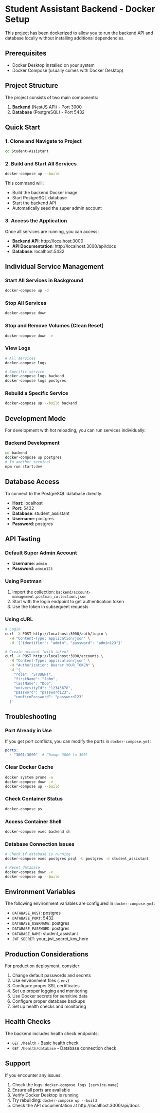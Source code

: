 # Student Assistant Backend - Docker Setup

This project has been dockerized to allow you to run the backend API and database locally without installing additional dependencies.

## Prerequisites

- Docker Desktop installed on your system
- Docker Compose (usually comes with Docker Desktop)

## Project Structure

The project consists of two main components:

1. **Backend** (NestJS API) - Port 3000
2. **Database** (PostgreSQL) - Port 5432

## Quick Start

### 1. Clone and Navigate to Project
```bash
cd Student-Assistant
```

### 2. Build and Start All Services
```bash
docker-compose up --build
```

This command will:
- Build the backend Docker image
- Start PostgreSQL database
- Start the backend API
- Automatically seed the super admin account

### 3. Access the Application

Once all services are running, you can access:

- **Backend API**: http://localhost:3000
- **API Documentation**: http://localhost:3000/api/docs
- **Database**: localhost:5432

## Individual Service Management

### Start All Services in Background
```bash
docker-compose up -d
```

### Stop All Services
```bash
docker-compose down
```

### Stop and Remove Volumes (Clean Reset)
```bash
docker-compose down -v
```

### View Logs
```bash
# All services
docker-compose logs

# Specific service
docker-compose logs backend
docker-compose logs postgres
```

### Rebuild a Specific Service
```bash
docker-compose up --build backend
```

## Development Mode

For development with hot reloading, you can run services individually:

### Backend Development
```bash
cd backend
docker-compose up postgres
# In another terminal
npm run start:dev
```

## Database Access

To connect to the PostgreSQL database directly:

- **Host**: localhost
- **Port**: 5432
- **Database**: student_assistant
- **Username**: postgres
- **Password**: postgres

## API Testing

### Default Super Admin Account
- **Username**: `admin`
- **Password**: `admin123`

### Using Postman
1. Import the collection: `backend/account-management.postman_collection.json`
2. Start with the login endpoint to get authentication token
3. Use the token in subsequent requests

### Using cURL
```bash
# Login
curl -X POST http://localhost:3000/auth/login \
  -H "Content-Type: application/json" \
  -d '{"identifier": "admin", "password": "admin123"}'

# Create account (with token)
curl -X POST http://localhost:3000/accounts \
  -H "Content-Type: application/json" \
  -H "Authorization: Bearer YOUR_TOKEN" \
  -d '{
    "role": "STUDENT",
    "firstName": "John",
    "lastName": "Doe",
    "universityId": "12345678",
    "password": "password123",
    "confirmPassword": "password123"
  }'
```

## Troubleshooting

### Port Already in Use
If you get port conflicts, you can modify the ports in `docker-compose.yml`:

```yaml
ports:
  - "3001:3000"  # Change 3000 to 3001
```

### Clear Docker Cache
```bash
docker system prune -a
docker-compose down -v
docker-compose up --build
```

### Check Container Status
```bash
docker-compose ps
```

### Access Container Shell
```bash
docker-compose exec backend sh
```

### Database Connection Issues
```bash
# Check if database is running
docker-compose exec postgres psql -U postgres -d student_assistant

# Reset database
docker-compose down -v
docker-compose up --build
```

## Environment Variables

The following environment variables are configured in `docker-compose.yml`:

- `DATABASE_HOST`: postgres
- `DATABASE_PORT`: 5432
- `DATABASE_USERNAME`: postgres
- `DATABASE_PASSWORD`: postgres
- `DATABASE_NAME`: student_assistant
- `JWT_SECRET`: your_jwt_secret_key_here

## Production Considerations

For production deployment, consider:

1. Change default passwords and secrets
2. Use environment files (`.env`)
3. Configure proper SSL certificates
4. Set up proper logging and monitoring
5. Use Docker secrets for sensitive data
6. Configure proper database backups
7. Set up health checks and monitoring

## Health Checks

The backend includes health check endpoints:

- `GET /health` - Basic health check
- `GET /health/database` - Database connection check

## Support

If you encounter any issues:

1. Check the logs: `docker-compose logs [service-name]`
2. Ensure all ports are available
3. Verify Docker Desktop is running
4. Try rebuilding: `docker-compose up --build`
5. Check the API documentation at http://localhost:3000/api/docs